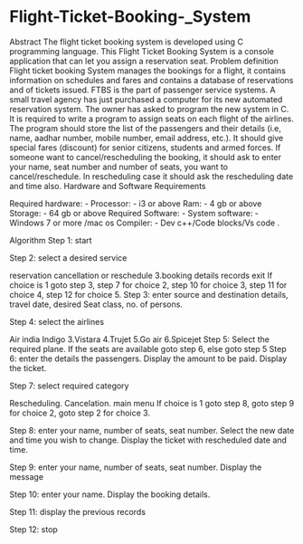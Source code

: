 # Flight-Ticket-Booking-_System
Abstract The flight ticket booking system is developed using C programming language. This Flight Ticket Booking System is a console application that can let you assign a reservation seat. Problem definition Flight ticket booking System manages the bookings for a flight, it contains information on schedules and fares and contains a database of reservations and of tickets issued. FTBS is the part of passenger service systems. A small travel agency has just purchased a computer for its new automated reservation system. The owner has asked to program the new system in C. It is required to write a program to assign seats on each flight of the airlines. The program should store the list of the passengers and their details (i.e, name, aadhar number, mobile number, email address, etc.). It should give special fares (discount) for senior citizens, students and armed forces. If someone want to cancel/rescheduling the booking, it should ask to enter your name, seat number and number of seats, you want to cancel/reschedule. In rescheduling case it should ask the rescheduling date and time also. Hardware and Software Requirements

Required hardware: - Processor: - i3 or above Ram: - 4 gb or above Storage: - 64 gb or above Required Software: - System software: - Windows 7 or more /mac os Compiler: - Dev c++/Code blocks/Vs code .

Algorithm Step 1: start

Step 2: select a desired service

reservation
cancellation or reschedule 3.booking details
records
exit If choice is 1 goto step 3, step 7 for choice 2, step 10 for choice 3, step 11 for choice 4, step 12 for choice 5.
Step 3: enter source and destination details, travel date, desired Seat class, no. of persons.

Step 4: select the airlines

Air india
Indigo 3.Vistara 4.Trujet 5.Go air 6.Spicejet Step 5: Select the required plane. If the seats are available goto step 6, else goto step 5
Step 6: enter the details the passengers. Display the amount to be paid. Display the ticket.

Step 7: select required category

Rescheduling.
Cancelation.
main menu
If choice is 1 goto step 8, goto step 9 for choice 2, goto step 2 for choice 3.

Step 8: enter your name, number of seats, seat number. Select the new date and time you wish to change. Display the ticket with rescheduled date and time.

Step 9: enter your name, number of seats, seat number. Display the message

Step 10: enter your name. Display the booking details.

Step 11: display the previous records

Step 12: stop
